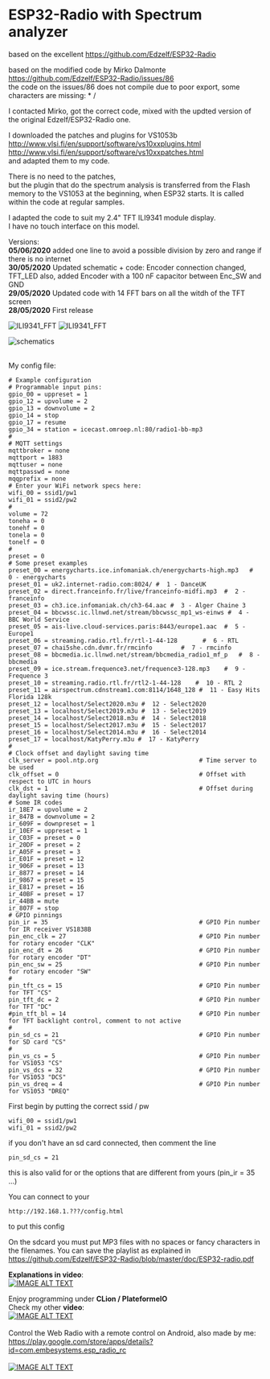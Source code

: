  # ESP32-Radio with Spectrum analyzer

based on the excellent
https://github.com/Edzelf/ESP32-Radio

based on the modified code by Mirko Dalmonte<br/>
https://github.com/Edzelf/ESP32-Radio/issues/86 <br/>
the code on the issues/86 does not compile due to poor export, some characters are missing: * /

I contacted Mirko, got the correct code, mixed with the updted version of the original Edzelf/ESP32-Radio one.

I downloaded the patches and plugins for VS1053b<br/>
http://www.vlsi.fi/en/support/software/vs10xxplugins.html <br/>
http://www.vlsi.fi/en/support/software/vs10xxpatches.html <br/>
 and adapted them to my code.
 
There is no need to the patches,<br/>
but the plugin that do the spectrum analysis is transferred from the Flash memory to the VS1053 at the beginning, when ESP32 starts.
It is called within the code at regular samples.<br/>

I adapted the code to suit my 2.4" TFT ILI9341 module display.<br/>
I have no touch interface on this model.

Versions:<br/>
**05/06/2020** added one line to avoid a possible division by zero and range if there is no internet<br/>
**30/05/2020** Updated schematic + code: Encoder connection changed, TFT_LED also,
added Encoder with a 100 nF capacitor between Enc_SW and GND<br/>
**29/05/2020** Updated code with 14 FFT bars on all the witdh of the TFT screen<br/>
**28/05/2020** First release<br/>

![ILI9341_FFT](img/ILI9341_FFT.jpg)
![ILI9341_FFT](img/webradioESP32_FFT.jpg)


![schematics](img/webradioESP32s.svg)

<br/>
My config file:
    
    # Example configuration
    # Programmable input pins:
    gpio_00 = uppreset = 1
    gpio_12 = upvolume = 2
    gpio_13 = downvolume = 2
    gpio_14 = stop
    gpio_17 = resume
    gpio_34 = station = icecast.omroep.nl:80/radio1-bb-mp3
    #
    # MQTT settings
    mqttbroker = none
    mqttport = 1883
    mqttuser = none
    mqttpasswd = none
    mqqprefix = none
    # Enter your WiFi network specs here:
    wifi_00 = ssid1/pw1
    wifi_01 = ssid2/pw2
    #
    volume = 72
    toneha = 0
    tonehf = 0
    tonela = 0
    tonelf = 0
    #
    preset = 0
    # Some preset examples
    preset_00 = energycharts.ice.infomaniak.ch/energycharts-high.mp3   #  0 - energycharts
    preset_01 = uk2.internet-radio.com:8024/ #  1 - DanceUK
    preset_02 = direct.franceinfo.fr/live/franceinfo-midfi.mp3  #  2 - franceinfo
    preset_03 = ch3.ice.infomaniak.ch/ch3-64.aac #  3 - Alger Chaine 3
    preset_04 = bbcwssc.ic.llnwd.net/stream/bbcwssc_mp1_ws-einws #  4 - BBC World Service
    preset_05 = ais-live.cloud-services.paris:8443/europe1.aac  #  5 - Europe1
    preset_06 = streaming.radio.rtl.fr/rtl-1-44-128       #  6 - RTL
    preset_07 = chai5she.cdn.dvmr.fr/rmcinfo        #  7 - rmcinfo
    preset_08 = bbcmedia.ic.llnwd.net/stream/bbcmedia_radio1_mf_p   #  8 - bbcmedia
    preset_09 = ice.stream.frequence3.net/frequence3-128.mp3    #  9 - Frequence 3
    preset_10 = streaming.radio.rtl.fr/rtl2-1-44-128    #  10 - RTL 2
    preset_11 = airspectrum.cdnstream1.com:8114/1648_128 #  11 - Easy Hits Florida 128k
    preset_12 = localhost/Select2020.m3u #  12 - Select2020
    preset_13 = localhost/Select2019.m3u #  13 - Select2019
    preset_14 = localhost/Select2018.m3u #  14 - Select2018
    preset_15 = localhost/Select2017.m3u #  15 - Select2017
    preset_16 = localhost/Select2014.m3u #  16 - Select2014
    preset_17 = localhost/KatyPerry.m3u #  17 - KatyPerry
    #
    # Clock offset and daylight saving time
    clk_server = pool.ntp.org                            # Time server to be used
    clk_offset = 0                                       # Offset with respect to UTC in hours
    clk_dst = 1                                          # Offset during daylight saving time (hours)
    # Some IR codes
    ir_18E7 = upvolume = 2
    ir_847B = downvolume = 2
    ir_609F = downpreset = 1
    ir_10EF = uppreset = 1
    ir_C03F = preset = 0
    ir_20DF = preset = 2
    ir_A05F = preset = 3
    ir_E01F = preset = 12
    ir_906F = preset = 13
    ir_8877 = preset = 14
    ir_9867 = preset = 15
    ir_E817 = preset = 16
    ir_40BF = preset = 17
    ir_44BB = mute
    ir_807F = stop
    # GPIO pinnings
    pin_ir = 35                                          # GPIO Pin number for IR receiver VS1838B
    pin_enc_clk = 27                                     # GPIO Pin number for rotary encoder "CLK"
    pin_enc_dt = 26                                      # GPIO Pin number for rotary encoder "DT"
    pin_enc_sw = 25                                      # GPIO Pin number for rotary encoder "SW"
    #
    pin_tft_cs = 15                                      # GPIO Pin number for TFT "CS"
    pin_tft_dc = 2                                       # GPIO Pin number for TFT "DC"
    #pin_tft_bl = 14                                     # GPIO Pin number for TFT backlight control, comment to not active
    #
    pin_sd_cs = 21                                       # GPIO Pin number for SD card "CS"
    #
    pin_vs_cs = 5                                        # GPIO Pin number for VS1053 "CS"
    pin_vs_dcs = 32                                      # GPIO Pin number for VS1053 "DCS"
    pin_vs_dreq = 4                                      # GPIO Pin number for VS1053 "DREQ"


First begin by putting the correct ssid / pw

    wifi_00 = ssid1/pw1
    wifi_01 = ssid2/pw2
    
if you don't have an sd card connected, then comment the line

    pin_sd_cs = 21
this is also valid for or the options that are different from yours (pin_ir = 35 ...)

You can connect to your

    http://192.168.1.???/config.html
to put this config

On the sdcard you must put MP3 files with no spaces or fancy characters in the filenames.
You can save the playlist as explained in https://github.com/Edzelf/ESP32-Radio/blob/master/doc/ESP32-radio.pdf

**Explanations in video**:<br/>
[![IMAGE ALT TEXT](http://img.youtube.com/vi/aWUMx9HL5kk/0.jpg)](http://www.youtube.com/watch?v=aWUMx9HL5kk "ESP32 radio")

Enjoy programming under **CLion / PlateformeIO**<br/>
Check my other **video**:<br/>
[![IMAGE ALT TEXT](http://img.youtube.com/vi/HP0uNj6u15I/0.jpg)](http://www.youtube.com/watch?v=HP0uNj6u15I "CLion and PlatformIO")
<br/><br/>
Control the Web Radio with a remote control on Android, also made by me:<br/>
https://play.google.com/store/apps/details?id=com.embesystems.esp_radio_rc <br/>
<br/>
[![IMAGE ALT TEXT](img/remote_controls.png)](https://play.google.com/store/apps/details?id=com.embesystems.esp_radio_rc)
